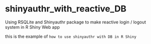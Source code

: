 # shinyauthr_with_reactive_DB
Using RSQLite and Shinyauthr package to make reactive login / logout system in R Shiny Web app     

this is the example of `how to use shinyauthr with DB in R Shiny`

